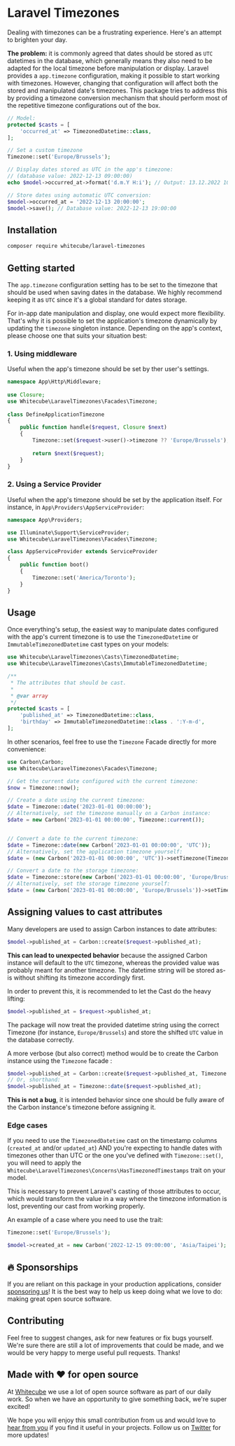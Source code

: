 # Laravel Timezones

Dealing with timezones can be a frustrating experience. Here's an attempt to brighten your day.

**The problem:** it is commonly agreed that dates should be stored as `UTC` datetimes in the database, which generally means they also need to be adapted for the local timezone before manipulation or display. Laravel provides a `app.timezone` configuration, making it possible to start working with timezones. However, changing that configuration will affect both the stored and manipulated date's timezones. This package tries to address this by providing a timezone conversion mechanism that should perform most of the repetitive timezone configurations out of the box.

```php
// Model:
protected $casts = [
    'occurred_at' => TimezonedDatetime::class,
];

// Set a custom timezone
Timezone::set('Europe/Brussels');

// Display dates stored as UTC in the app's timezone:
// (database value: 2022-12-13 09:00:00)
echo $model->occurred_at->format('d.m.Y H:i'); // Output: 13.12.2022 10:00

// Store dates using automatic UTC conversion:
$model->occurred_at = '2022-12-13 20:00:00';
$model->save(); // Database value: 2022-12-13 19:00:00
```

## Installation

```bash
composer require whitecube/laravel-timezones
```

## Getting started

The `app.timezone` configuration setting has to be set to the timezone that should be used when saving dates in the database. We highly recommend keeping it as `UTC` since it's a global standard for dates storage.

For in-app date manipulation and display, one would expect more flexibility. That's why it is possible to set the application's timezone dynamically by updating the `timezone` singleton instance. Depending on the app's context, please choose one that suits your situation best:

### 1. Using middleware

Useful when the app's timezone should be set by ther user's settings.

```php
namespace App\Http\Middleware;
 
use Closure;
use Whitecube\LaravelTimezones\Facades\Timezone;
 
class DefineApplicationTimezone
{
    public function handle($request, Closure $next)
    {
        Timezone::set($request->user()->timezone ?? 'Europe/Brussels');
 
        return $next($request);
    }
}
```

### 2. Using a Service Provider

Useful when the app's timezone should be set by the application itself. For instance, in `App\Providers\AppServiceProvider`:

```php
namespace App\Providers;

use Illuminate\Support\ServiceProvider;
use Whitecube\LaravelTimezones\Facades\Timezone;

class AppServiceProvider extends ServiceProvider
{
    public function boot()
    {
        Timezone::set('America/Toronto');
    }
}
```

## Usage

Once everything's setup, the easiest way to manipulate dates configured with the app's current timezone is to use the `TimezonedDatetime` or `ImmutableTimezonedDatetime` cast types on your models:

```php
use Whitecube\LaravelTimezones\Casts\TimezonedDatetime;
use Whitecube\LaravelTimezones\Casts\ImmutableTimezonedDatetime;

/**
 * The attributes that should be cast.
 *
 * @var array
 */
protected $casts = [
    'published_at' => TimezonedDatetime::class,
    'birthday' => ImmutableTimezonedDatetime::class . ':Y-m-d',
];
```

In other scenarios, feel free to use the `Timezone` Facade directly for more convenience:

```php
use Carbon\Carbon;
use Whitecube\LaravelTimezones\Facades\Timezone;

// Get the current date configured with the current timezone:
$now = Timezone::now();

// Create a date using the current timezone:
$date = Timezone::date('2023-01-01 00:00:00');
// Alternatively, set the timezone manually on a Carbon instance:
$date = new Carbon('2023-01-01 00:00:00', Timezone::current());


// Convert a date to the current timezone:
$date = Timezone::date(new Carbon('2023-01-01 00:00:00', 'UTC'));
// Alternatively, set the application timezone yourself:
$date = (new Carbon('2023-01-01 00:00:00', 'UTC'))->setTimezone(Timezone::current());

// Convert a date to the storage timezone:
$date = Timezone::store(new Carbon('2023-01-01 00:00:00', 'Europe/Brussels'));
// Alternatively, set the storage timezone yourself:
$date = (new Carbon('2023-01-01 00:00:00', 'Europe/Brussels'))->setTimezone(Timezone::storage());
```

## Assigning values to cast attributes

Many developers are used to assign Carbon instances to date attributes:

```php
$model->published_at = Carbon::create($request->published_at);
```

**This can lead to unexpected behavior** because the assigned Carbon instance will default to the `UTC` timezone, whereas the provided value was probably meant for another timezone. The datetime string will be stored as-is without shifting its timezone accordingly first. 

In order to prevent this, it is recommended to let the Cast do the heavy lifting:

```php
$model->published_at = $request->published_at;
```

The package will now treat the provided datetime string using the correct Timezone (for instance, `Europe/Brussels`) and store the shifted `UTC` value in the database correctly.

A more verbose (but also correct) method would be to create the Carbon instance using the `Timezone` facade :

```php
$model->published_at = Carbon::create($request->published_at, Timezone::current());
// Or, shorthand:
$model->published_at = Timezone::date($request->published_at);
```

**This is not a bug**, it is intended behavior since one should be fully aware of the Carbon instance's timezone before assigning it.

### Edge cases

If you need to use the `TimezonedDatetime` cast on the timestamp columns (`created_at` and/or `updated_at`) AND you're expecting to handle dates with timezones other than UTC or the one you've defined with `Timezone::set()`, you will need to apply the `Whitecube\LaravelTimezones\Concerns\HasTimezonedTimestamps` trait on your model.

This is necessary to prevent Laravel's casting of those attributes to occur, which would transform the value in a way where the timezone information is lost, preventing our cast from working properly.

An example of a case where you need to use the trait:

```php
Timezone::set('Europe/Brussels');

$model->created_at = new Carbon('2022-12-15 09:00:00', 'Asia/Taipei');
```


## 🔥 Sponsorships 

If you are reliant on this package in your production applications, consider [sponsoring us](https://github.com/sponsors/whitecube)! It is the best way to help us keep doing what we love to do: making great open source software.

## Contributing

Feel free to suggest changes, ask for new features or fix bugs yourself. We're sure there are still a lot of improvements that could be made, and we would be very happy to merge useful pull requests. Thanks!

## Made with ❤️ for open source

At [Whitecube](https://www.whitecube.be) we use a lot of open source software as part of our daily work.
So when we have an opportunity to give something back, we're super excited!

We hope you will enjoy this small contribution from us and would love to [hear from you](mailto:hello@whitecube.be) if you find it useful in your projects. Follow us on [Twitter](https://twitter.com/whitecube_be) for more updates!

